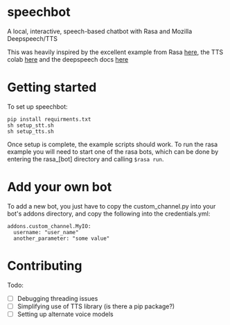 # speechbot
A local, interactive, speech-based chatbot with Rasa and Mozilla Deepspeech/TTS

This was heavily inspired by the excellent example from Rasa [here](https://blog.rasa.com/how-to-build-a-voice-assistant-with-open-source-rasa-and-mozilla-tools/), the TTS colab [here](https://colab.research.google.com/drive/1tKHSI20kRlOL0PSA8mCVJQIrgRIswg0F?usp=sharing#scrollTo=ofPCvPyjZEcT) and the deepspeech docs [here](https://deepspeech.readthedocs.io/en/v0.9.3/?badge=latest)


# Getting started
To set up speechbot:

```
pip install requirments.txt
sh setup_stt.sh
sh setup_tts.sh
```

Once setup is complete, the example scripts should work. To run the rasa example you will need to start one of the rasa bots, which can be done by entering the rasa_[bot] directory and calling `$rasa run`.

# Add your own bot
To add a new bot, you just have to copy the custom_channel.py into your bot's addons directory, and copy the following into the credentials.yml:

```
addons.custom_channel.MyIO:
  username: "user_name"
  another_parameter: "some value"
```


# Contributing
Todo:
- [ ] Debugging threading issues
- [ ] Simplifying use of TTS library (is there a pip package?)
- [ ] Setting up alternate voice models